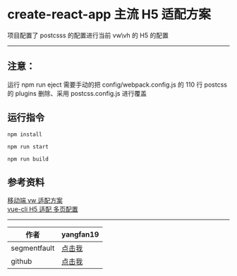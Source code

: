 # create-react-app 主流 H5 适配方案

项目配置了 postcsss 的配置进行当前 vw\vh 的 H5 的配置

---

## 注意：

运行 npm run eject 需要手动的把 config/webpack.config.js 的 110 行 postcss 的 plugins 删除、采用 postcss.config.js 进行覆盖

## 运行指令

```
npm install

npm run start

npm run build
```

## 参考资料

[移动端 vw 适配方案](https://blog.wdg.pub/frontend/vw.html)<br /> [vue-cli H5 适配 多页配置](https://github.com/yangfan-coder/amazing-vue-MultiplePages)

---

| 作者         | yangfan19                                                         |
| ------------ | ----------------------------------------------------------------- |
| segmentfault | [点击我](https://segmentfault.com/u/this_586daa4645804)           |
| github       | [点击我](https://github.com/yangfandashuaige/amazing-webNginxLog) |

